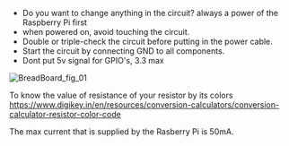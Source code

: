 - Do you want to change anything in the circuit? always a power of the Raspberry Pi first
- when powered on, avoid touching the circuit.
- Double or triple-check the circuit before putting in the power cable.
- Start the circuit by connecting GND to all components.
- Dont put 5v signal for GPIO's, 3.3 max


![BreadBoard_fig_01](https://github.com/Manikanta25055/Rasberry_Pi_5-/assets/69751652/12b36d2d-32d7-44f7-802f-820490dc7435)

To know the value of resistance of your resistor by its colors 
https://www.digikey.in/en/resources/conversion-calculators/conversion-calculator-resistor-color-code

The max current that is supplied by the Rasberry Pi is 50mA.


